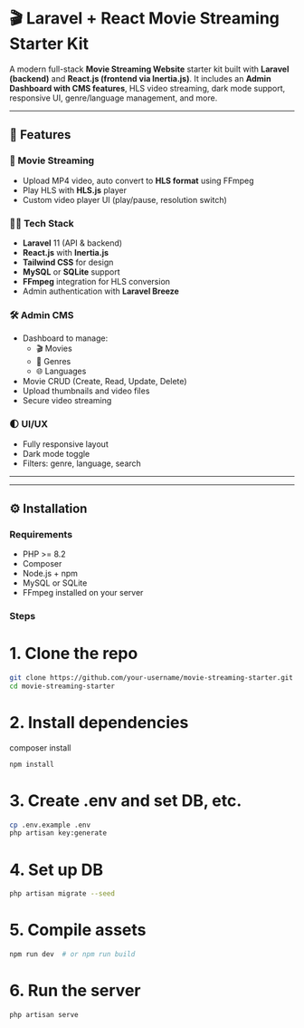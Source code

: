 # 🎬 Laravel + React Movie Streaming Starter Kit

A modern full-stack **Movie Streaming Website** starter kit built with **Laravel (backend)** and **React.js (frontend via Inertia.js)**. It includes an **Admin Dashboard with CMS features**, HLS video streaming, dark mode support, responsive UI, genre/language management, and more.

---

## 🚀 Features

### 🎥 Movie Streaming
- Upload MP4 video, auto convert to **HLS format** using FFmpeg
- Play HLS with **HLS.js** player
- Custom video player UI (play/pause, resolution switch)

### 🧑‍💻 Tech Stack
- **Laravel** 11 (API & backend)
- **React.js** with **Inertia.js**
- **Tailwind CSS** for design
- **MySQL** or **SQLite** support
- **FFmpeg** integration for HLS conversion
- Admin authentication with **Laravel Breeze**

### 🛠️ Admin CMS
- Dashboard to manage:
  - 🎬 Movies
  - 📁 Genres
  - 🌐 Languages
- Movie CRUD (Create, Read, Update, Delete)
- Upload thumbnails and video files
- Secure video streaming

### 🌓 UI/UX
- Fully responsive layout
- Dark mode toggle
- Filters: genre, language, search

---


---

## ⚙️ Installation

### Requirements
- PHP >= 8.2
- Composer
- Node.js + npm
- MySQL or SQLite
- FFmpeg installed on your server

### Steps


# 1. Clone the repo
```bash
git clone https://github.com/your-username/movie-streaming-starter.git
cd movie-streaming-starter
```

# 2. Install dependencies
composer install
```bash
npm install
```

# 3. Create .env and set DB, etc.
```bash
cp .env.example .env
php artisan key:generate
```

# 4. Set up DB
```bash
php artisan migrate --seed
```

# 5. Compile assets
```bash
npm run dev  # or npm run build
```
# 6. Run the server
```bash
php artisan serve
```
